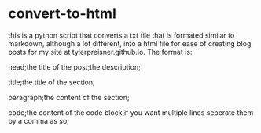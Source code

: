 # convert-to-html
this is a python script that converts a txt file that is formated similar to markdown, although a lot different, into a html file for ease of creating blog posts for my site at tylerpreisner.github.io.
The format is:

head;the title of the post;the description;

title;the title of the section;

paragraph;the content of the section;

code;the content of the code block,if you want multiple lines seperate them by a comma as so;
